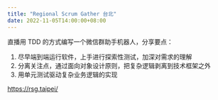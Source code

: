 ```yaml
---
title: "Regional Scrum Gather 台北"
date: 2022-11-05T14:00:00+08:00
---
```


直播用 TDD 的方式编写一个微信群助手机器人，分享要点：
1. 尽早端到端运行软件，上手进行探索性测试，加深对需求的理解
2. 分离关注点，通过面向对象设计原则，把复杂逻辑剥离到技术框架之外
3. 用单元测试驱动复杂业务逻辑的实现

https://rsg.taipei/
